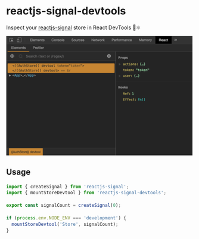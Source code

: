 # reactjs-signal-devtools

Inspect your [reactjs-signal](https://github.com/hunghg255/reactjs-signal) store in React DevTools 🐻⚛️

<img width="500" src="https://raw.githubusercontent.com/hunghg255/reactjs-signal/refs/heads/main/packages/reactjs-signal-devtools/assets/devtools.png"/>

## Usage

```ts
import { createSignal } from 'reactjs-signal';
import { mountStoreDevtool } from 'reactjs-signal-devtools';

export const signalCount = createSignal(0);

if (process.env.NODE_ENV === 'development') {
  mountStoreDevtool('Store', signalCount);
}
```
